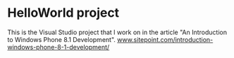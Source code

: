 # HelloWorld project
This is the Visual Studio project that I work on in the article "An Introduction to Windows Phone 8.1 Development".
www.sitepoint.com/introduction-windows-phone-8-1-development/
